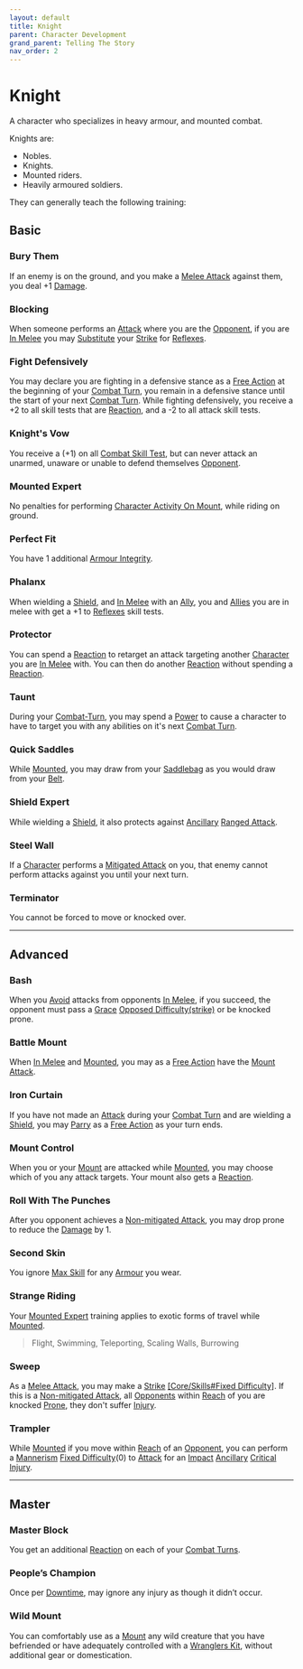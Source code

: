 ```yaml
---
layout: default
title: Knight
parent: Character Development
grand_parent: Telling The Story
nav_order: 2
---
```

# Knight
A character who specializes in heavy armour, and mounted combat.

Knights are: 
* Nobles.
* Knights.
* Mounted riders.
* Heavily armoured soldiers.

They can generally teach the following training:

## Basic

### Bury Them
If an enemy is on the ground, and you make a [Melee Attack](Core/Terminology#Melee%20Attack) against them, you deal +1 [Damage](Core/Terminology#Damage).

### Blocking
When someone performs an [Attack](Core/Terminology#Attack) where you are the [Opponent](Core/Terminology#Opponent), if you are [In Melee](Core/Effects#In%20Melee) you may [Substitute](Core/Terminology#Substitute) your [Strike](Core/Strength#Strike) for [Reflexes](Core/Agility#Reflexes).

### Fight Defensively
You may declare you are fighting in a defensive stance as a [Free Action](Core/Terminology#Free%20Action) at the beginning of your [Combat Turn](Core/Terminology#Combat%20Turn), you remain in a defensive stance until the start of your next [Combat Turn](Core/Terminology#Combat%20Turn). While fighting defensively, you receive a +2 to all skill tests that are [Reaction](Core/Terminology#Reaction), and a -2 to all attack skill tests.

### Knight's Vow
You receive a (+1) on all [Combat Skill Test](Core/Terminology#Combat%20Action), but can never attack an unarmed, unaware or unable to defend themselves [Opponent](Core/Terminology#Opponent). 

### Mounted Expert
No penalties for performing [Character Activity On Mount](Mounts#Character%20Activity%20On%20Mount), while riding on ground.

### Perfect Fit
You have 1 additional [Armour Integrity](Core/Armour#Armour%20Integrity).

### Phalanx
When wielding a [Shield](Core/Terminology#Shield), and [In Melee](Core/Effects#In%20Melee) with an [Ally](Core/Terminology#Ally), you and [Allies](Core/Terminology#Ally) you are in melee with get a +1 to [Reflexes](Core/Agility#Reflexes) skill tests.

### Protector
You can spend a [Reaction](Core/Terminology#Reaction) to retarget an attack targeting another [Character](Core/Terminology#Character) you are [In Melee](Core/Effects#In%20Melee) with. You can then do another [Reaction](Core/Terminology#Reaction) without spending a [Reaction](Core/Terminology#Reaction).

### Taunt
During your [Combat-Turn](Core/Combat-Turn), you may spend a [Power](Core/Stats#Power) to cause a character to have to target you with any abilities on it's next [Combat Turn](Core/Terminology#Combat%20Turn).

### Quick Saddles
While [Mounted](Core/Terminology#Mounted), you may draw from your [Saddlebag](Storage#Saddlebag) as you would draw from your [Belt](Storage#Belt).

### Shield Expert
While wielding a [Shield](Core/Terminology#Shield), it also protects against [Ancillary](Core/Injury#Ancillary) [Ranged Attack](Core/Terminology#Ranged%20Attack).

### Steel Wall
If a [Character](Core/Terminology#Character) performs a [Mitigated Attack](Core/Terminology#Mitigated%20Attack) on you, that enemy cannot perform attacks against you until your next turn.

### Terminator
You cannot be forced to move or knocked over.


---

## Advanced

### Bash
When you [Avoid](Core/Reacting#Avoid) attacks from opponents [In Melee](Core/Effects#In%20Melee), if you succeed, the opponent must pass a [Grace](Core/Agility#Grace) [Opposed Difficulty(strike)](Core/Skills#Opposed%20Difficulty) or be knocked prone.

### Battle Mount
When [In Melee](Core/Effects#In%20Melee) and [Mounted](Core/Terminology#Mounted), you may as a [Free Action](Core/Terminology#Free%20Action) have the [Mount](Mounts) [Attack](Core/Terminology#Attack).

### Iron Curtain
If you have not made an [Attack](Core/Terminology#Attack) during your [Combat Turn](Core/Terminology#Combat%20Turn) and are wielding a [Shield](Core/Terminology#Shield), you may [Parry](Core/Special-Combat-Actions#Parry) as a [Free Action](Core/Terminology#Free%20Action) as your turn ends.

### Mount Control
When you or your [Mount](Mounts) are attacked while [Mounted](Core/Terminology#Mounted), you may choose which of you any attack targets. Your mount also gets a [Reaction](Core/Terminology#Reaction).

### Roll With The Punches
After you opponent achieves a [Non-mitigated Attack](Core/Terminology#Non-mitigated%20Attack), you may drop prone to reduce the [Damage](Core/Terminology#Damage) by 1.

### Second Skin
You ignore [Max Skill](Core/Armour#Skill%20Penalty) for any [Armour](Core/Armour) you wear.

### Strange Riding
Your [Mounted Expert](#Mounted%20Expert) training applies to exotic forms of travel while [Mounted](Core/Terminology#Mounted).

> Flight, Swimming, Teleporting, Scaling Walls, Burrowing

### Sweep
As a [Melee Attack](Core/Terminology#Melee%20Attack), you may make a [Strike](Core/Strength#Strike) [[Core/Skills#Fixed Difficulty]](0). If this is a [Non-mitigated Attack](Core/Terminology#Non-mitigated%20Attack), all [Opponents](Core/Terminology#Opponent) within [Reach](Core/Movement#Reach) of you are knocked [Prone](Core/Effects#Prone), they don't suffer [Injury](Core/Injury).

### Trampler
While [Mounted](Core/Terminology#Mounted) if you move within [Reach](Core/Movement#Reach) of an [Opponent](Core/Terminology#Opponent), you can perform a [Mannerism](Core/Communication#Mannerism) [Fixed Difficulty](Core/Skills#Fixed%20Difficulty)(0) to [Attack](Core/Terminology#Attack) for an [Impact](Core/Injury#Impact) [Ancillary](Core/Injury#Ancillary) [Critical Injury](Core/Injury#Critical%20Injury).

---

## Master

### Master Block
You get an additional [Reaction](Core/Terminology#Reaction) on each of your [Combat Turns](Core/Terminology#Combat%20Turn).

### People’s Champion
Once per [Downtime](Telling-The-Story#Downtime), may ignore any injury as though it didn’t occur.

### Wild Mount
You can comfortably use as a [Mount](Mounts) any wild creature that you have befriended or have adequately controlled with a [Wranglers Kit](Example-Gear#Wranglers%20Kit), without additional gear or domestication.
